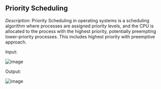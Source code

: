 ## Priority Scheduling

*Description:*
Priority Scheduling in operating systems is a scheduling algorithm where processes are assigned priority levels, and the CPU is allocated to the process with the highest priority, potentially preempting lower-priority processes. This includes highest priority with preemptive approach. 

Input:

![image](https://github.com/Shumaita/PS/assets/123713655/41da398f-8da5-4191-8fb7-11c592436973)


Output:

![image](https://github.com/Shumaita/PS/assets/123713655/3cf0c166-109a-43a5-8c03-4a3c8d46daab)


